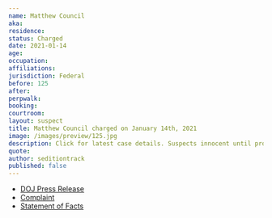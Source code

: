 ```yaml
---
name: Matthew Council
aka:
residence: 
status: Charged
date: 2021-01-14
age: 
occupation:
affiliations:
jurisdiction: Federal
before: 125
after:
perpwalk:
booking: 
courtroom:
layout: suspect
title: Matthew Council charged on January 14th, 2021
image: /images/preview/125.jpg
description: Click for latest case details. Suspects innocent until proven guilty.
quote:
author: seditiontrack
published: false
---
```


- [DOJ Press Release](https://www.justice.gov//opa/pr/thirteen-charged-federal-court-following-riot-united-states-capitol)
- [Complaint](https://www.justice.gov//opa/press-release/file/1351706/download)
- [Statement of Facts](https://www.justice.gov//opa/press-release/file/1351711/download)
